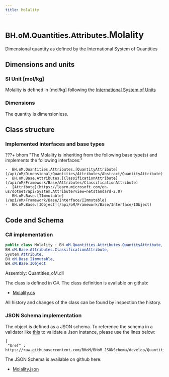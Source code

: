 ```yaml
---
title: Molality
---
```


# <small>BH.oM.Quantities.Attributes.</small>**Molality**

Dimensional quantity as defined by the International System of Quantities

## Dimensions and units

### SI Unit [mol/kg]

Molality is defined in [mol/kg] following the [International System of Units](https://en.wikipedia.org/wiki/International_System_of_Units) 

### Dimensions

The quantity is dimensionless.


## Class structure

### Implemented interfaces and base types

???+ bhom "The Molality is inheriting from the following base type(s) and implements the following interfaces:"

    -  BH.oM.Quantities.Attributes.[QuantityAttribute](/api/oM/Dimensional/Quantities/Attributes/Abstract/QuantityAttribute)
    -  BH.oM.Base.Attributes.[ClassificationAttribute](/api/oM/Framework/Base/Attributes/ClassificationAttribute)
    -  [Attribute](https://learn.microsoft.com/en-us/dotnet/api/System.Attribute?view=netstandard-2.0)
    -  BH.oM.Base.[IImmutable](/api/oM/Framework/Base/Interface/IImmutable)
    -  BH.oM.Base.[IObject](/api/oM/Framework/Base/Interface/IObject)




## Code and Schema

### C# implementation

``` C# title="C#"
public class Molality : BH.oM.Quantities.Attributes.QuantityAttribute,
BH.oM.Base.Attributes.ClassificationAttribute,
System.Attribute,
BH.oM.Base.IImmutable,
BH.oM.Base.IObject
```

Assembly: Quantities_oM.dll

The class is defined in C#. The class definition is available on github:

- [Molality.cs](https://github.com/BHoM/BHoM/blob/develop/Quantities_oM/Attributes\Molality.cs)

All history and changes of the class can be found by inspection the history.
### JSON Schema implementation

The object is defined as a JSON schema. To reference the schema in a validator like [this](https://www.jsonschemavalidator.net/) to validate a Json instance, please use the lines below:

``` { .json .copy .select } title="JSON Schema"
{
 "$ref" : https://raw.githubusercontent.com/BHoM/BHoM_JSONSchema/develop/Quantities_oM/Attributes/Molality.json}
```

The JSON Schema is available on github here:

- [Molality.json](https://github.com/BHoM/BHoM_JSONSchema/blob/develop/Quantities_oM/Attributes/Molality.json)
